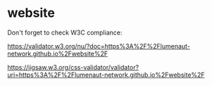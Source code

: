 # website

Don't forget to check W3C compliance:

https://validator.w3.org/nu/?doc=https%3A%2F%2Flumenaut-network.github.io%2Fwebsite%2F

https://jigsaw.w3.org/css-validator/validator?uri=https%3A%2F%2Flumenaut-network.github.io%2Fwebsite%2F
